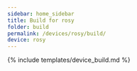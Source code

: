 ```yaml
---
sidebar: home_sidebar
title: Build for rosy
folder: build
permalink: /devices/rosy/build/
device: rosy
---
```

{% include templates/device_build.md %}
